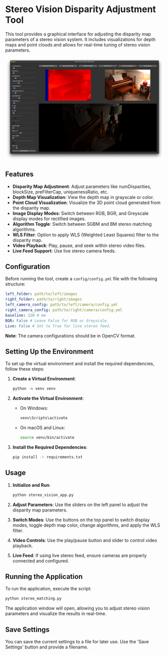
# Stereo Vision Disparity Adjustment Tool

This tool provides a graphical interface for adjusting the disparity map parameters of a stereo vision system. It includes visualizations for depth maps and point clouds and allows for real-time tuning of stereo vision parameters.

![Stereo Matching Tool](assets/stereo_matching_tool.png)

## Features

- **Disparity Map Adjustment**: Adjust parameters like numDisparities, blockSize, preFilterCap, uniquenessRatio, etc.
- **Depth Map Visualization**: View the depth map in grayscale or color.
- **Point Cloud Visualization**: Visualize the 3D point cloud generated from the disparity map.
- **Image Display Modes**: Switch between RGB, BGR, and Greyscale display modes for rectified images.
- **Algorithm Toggle**: Switch between SGBM and BM stereo matching algorithms.
- **WLS Filter**: Option to apply WLS (Weighted Least Squares) filter to the disparity map.
- **Video Playback**: Play, pause, and seek within stereo video files.
- **Live Feed Support**: Use live stereo camera feeds.

## Configuration

Before running the tool, create a `config/config.yml` file with the following structure:

```yaml
left_folder: path/to/left/images
right_folder: path/to/right/images
left_camera_config: path/to/left/camera/config.yml
right_camera_config: path/to/right/camera/config.yml
baseline: 120 # mm
BGR: False # Leave False for RGB or Greyscale.
Live: False # Set to True for live stereo feed.
```

**Note**: The camera configurations should be in OpenCV format.

## Setting Up the Environment

To set up the virtual environment and install the required dependencies, follow these steps:

1. **Create a Virtual Environment**:

    ```bash
    python -m venv venv
    ```

2. **Activate the Virtual Environment**:
    - On Windows:

        ```bash
        venv\Scripts\activate
        ```

    - On macOS and Linux:

        ```bash
        source venv/bin/activate
        ```

3. **Install the Required Dependencies**:

    ```bash
    pip install -r requirements.txt
    ```

## Usage

1. **Initialize and Run**:

    ```bash
    python stereo_vision_app.py
    ```

2. **Adjust Parameters**: Use the sliders on the left panel to adjust the disparity map parameters.
3. **Switch Modes**: Use the buttons on the top panel to switch display modes, toggle depth map color, change algorithms, and apply the WLS filter.
4. **Video Controls**: Use the play/pause button and slider to control video playback.
5. **Live Feed**: If using live stereo feed, ensure cameras are properly connected and configured.

## Running the Application

To run the application, execute the script:

```bash
python stereo_matching.py
```

The application window will open, allowing you to adjust stereo vision parameters and visualize the results in real-time.

## Save Settings

You can save the current settings to a file for later use. Use the 'Save Settings' button and provide a filename.